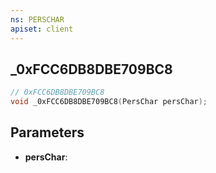 ```yaml
---
ns: PERSCHAR
apiset: client
---
```

## _0xFCC6DB8DBE709BC8

```c
// 0xFCC6DB8DBE709BC8
void _0xFCC6DB8DBE709BC8(PersChar persChar);
```


## Parameters
* **persChar**:



